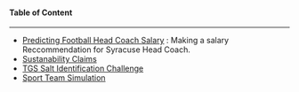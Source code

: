 #### Table of Content
***
* [Predicting Football Head Coach Salary](https://github.com/toraaglobal/CaseStudies/blob/master/regression_coaches_salary_prediction.ipynb) : Making a salary Reccommendation for Syracuse Head Coach.
* [Sustanability Claims](https://github.com/toraaglobal/CaseStudies/blob/master/regression_and_classification_SustainableLook.ipynb)
* [TGS Salt Identification Challenge](https://github.com/toraaglobal/CaseStudies/blob/master/image_unet_salt_identification_kaggle_competition.ipynb)
* [Sport Team Simulation](https://github.com/toraaglobal/CaseStudies/blob/master/Sport_Team_Simulation.ipynb)

